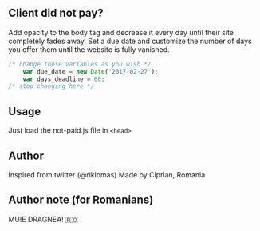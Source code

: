 ## Client did not pay?


Add opacity to the body tag and decrease it every day until their site completely fades away. Set a due date and customize the number of days you offer them until the website is fully vanished. 


```javascript
/* change these variables as you wish */
	var due_date = new Date('2017-02-27');
	var days_deadline = 60;
/* stop changing here */
```

## Usage
Just load the not-paid.js file in ```<head>```

## Author

Inspired from twitter (@riklomas)
Made by Ciprian, Romania

## Author note (for Romanians)

MUIE DRAGNEA! 🇷🇴
